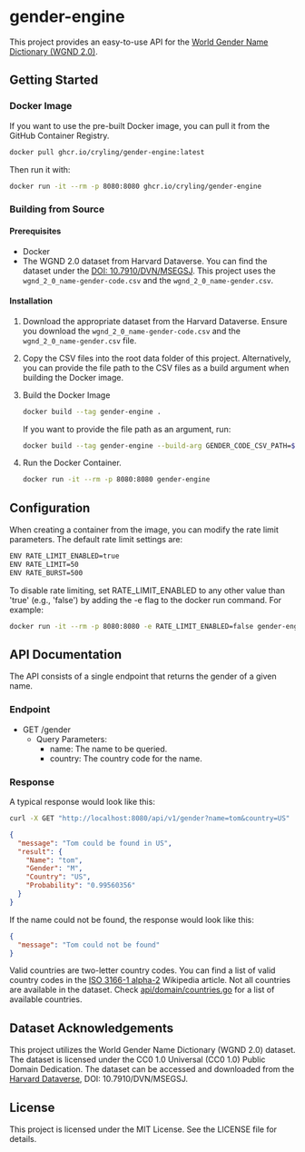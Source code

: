 # gender-engine

This project provides an easy-to-use API for the [World Gender Name Dictionary (WGND 2.0)](https://dataverse.harvard.edu/dataset.xhtml?persistentId=doi:10.7910/DVN/MSEGSJ).

## Getting Started

### Docker Image

If you want to use the pre-built Docker image, you can pull it from the GitHub Container Registry.

```sh
docker pull ghcr.io/cryling/gender-engine:latest
```

Then run it with:

```sh
docker run -it --rm -p 8080:8080 ghcr.io/cryling/gender-engine
```

### Building from Source

#### Prerequisites

- Docker
- The WGND 2.0 dataset from Harvard Dataverse. You can find the dataset under the [DOI: 10.7910/DVN/MSEGSJ](https://dataverse.harvard.edu/dataset.xhtml?persistentId=doi:10.7910/DVN/MSEGSJ). This project uses the `wgnd_2_0_name-gender-code.csv` and the `wgnd_2_0_name-gender.csv`.

#### Installation

1. Download the appropriate dataset from the Harvard Dataverse. Ensure you download the `wgnd_2_0_name-gender-code.csv` and the `wgnd_2_0_name-gender.csv` file.

2. Copy the CSV files into the root data folder of this project. Alternatively, you can provide the file path to the CSV files as a build argument when building the Docker image.

3. Build the Docker Image

   ```sh
   docker build --tag gender-engine .
   ```

   If you want to provide the file path as an argument, run:

   ```sh
   docker build --tag gender-engine --build-arg GENDER_CODE_CSV_PATH=$YOUR_GENDER_CODE_FILE_PATH GENDER_CSV_PATH=$YOUR_GENDER_FILE_PATH .
   ```

4. Run the Docker Container.

   ```sh
   docker run -it --rm -p 8080:8080 gender-engine
   ```

## Configuration

When creating a container from the image, you can modify the rate limit parameters. The default rate limit settings are:

```sh
ENV RATE_LIMIT_ENABLED=true
ENV RATE_LIMIT=50
ENV RATE_BURST=500
```

To disable rate limiting, set RATE_LIMIT_ENABLED to any other value than 'true' (e.g., 'false') by adding the -e flag to the docker run command. For example:

```sh
docker run -it --rm -p 8080:8080 -e RATE_LIMIT_ENABLED=false gender-engine
```

## API Documentation

The API consists of a single endpoint that returns the gender of a given name.

### Endpoint

- GET /gender
  - Query Parameters:
    - name: The name to be queried.
    - country: The country code for the name.

### Response

A typical response would look like this:

```sh
curl -X GET "http://localhost:8080/api/v1/gender?name=tom&country=US"
```

```json
{
  "message": "Tom could be found in US",
  "result": {
    "Name": "tom",
    "Gender": "M",
    "Country": "US",
    "Probability": "0.99560356"
  }
}
```

If the name could not be found, the response would look like this:

```json
{
  "message": "Tom could not be found"
}
```

Valid countries are two-letter country codes. You can find a list of valid country codes in the [ISO 3166-1 alpha-2](https://en.wikipedia.org/wiki/ISO_3166-1_alpha-2) Wikipedia article. Not all countries are available in the dataset. Check [api/domain/countries.go](https://github.com/cryling/gender-engine/blob/main/api/domain/countries.go) for a list of available countries.

## Dataset Acknowledgements

This project utilizes the World Gender Name Dictionary (WGND 2.0) dataset. The dataset is licensed under the CC0 1.0 Universal (CC0 1.0) Public Domain Dedication. The dataset can be accessed and downloaded from the [Harvard Dataverse](https://dataverse.harvard.edu), DOI: 10.7910/DVN/MSEGSJ.

## License

This project is licensed under the MIT License. See the LICENSE file for details.
